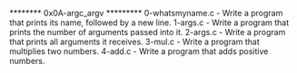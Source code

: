 ******** 0x0A-argc_argv *********
0-whatsmyname.c - Write a program that prints its name, followed by a new line.
1-args.c - Write a program that prints the number of arguments passed into it.
2-args.c - Write a program that prints all arguments it receives.
3-mul.c - Write a program that multiplies two numbers.
4-add.c - Write a program that adds positive numbers.
